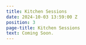 ```yaml
---
title: Kitchen Sessions
date: 2024-10-03 13:59:00 Z
position: 3
page-title: Kitchen Sessions
text: Coming Soon.
---
```


